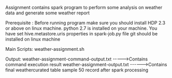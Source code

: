 
Assignment contains spark program to perform some analysis on weather data and generate some weather report

Prerequisite :
Before running program make sure you should install HDP 2.3 or above on linux machine.
python 2.7 is installed on your machine.
You have set hive.metastore.uris properties in spark-job.py file
git should be installed on linux machine

Main Scripts:
weather-assignment.sh


Output:
weather-assignment-command-output.txt  ----->Contains command execution result
weather-assignment-output.txt          ------>Contains final weathercurated table sample 50 record after spark processing


